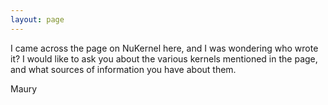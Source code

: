```yaml
---
layout: page
---
```


I came across the page on NuKernel here, and I was wondering who wrote it? I would like to ask you about the various kernels mentioned in the page, and what sources of information you have about them.

Maury
